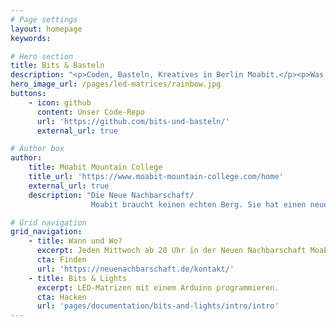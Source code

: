 ```yaml
---
# Page settings
layout: homepage
keywords:

# Hero section
title: Bits & Basteln
description: "<p>Coden, Basteln, Kreatives in Berlin Moabit.</p><p>Was musst du können um dabei zu sein? Gar nichts, einfach <a href='/pages/info/when-and-where'><b>mitmachen</b></a></p>"
hero_image_url: /pages/led-matrices/rainbow.jpg
buttons:
    - icon: github
      content: Unser Code-Repo
      url: 'https://github.com/bits-und-basteln/'
      external_url: true

# Author box
author:
    title: Moabit Mountain College
    title_url: 'https://www.moabit-mountain-college.com/home'
    external_url: true
    description: "Die Neue Nachbarschaft/
                  Moabit braucht keinen echten Berg. Sie hat einen neuen aus sich selbst heraus geboren und ragt auf diesem weit über Berlin hinaus."

# Grid navigation
grid_navigation:
    - title: Wann und Wo?
      excerpt: Jeden Mittwoch ab 20 Uhr in der Neuen Nachbarschaft Moabit.
      cta: Finden
      url: 'https://neuenachbarschaft.de/kontakt/'
    - title: Bits & Lights
      excerpt: LED-Matrizen mit einem Arduino programmieren.
      cta: Hacken
      url: 'pages/documentation/bits-and-lights/intro/intro'
---
```

